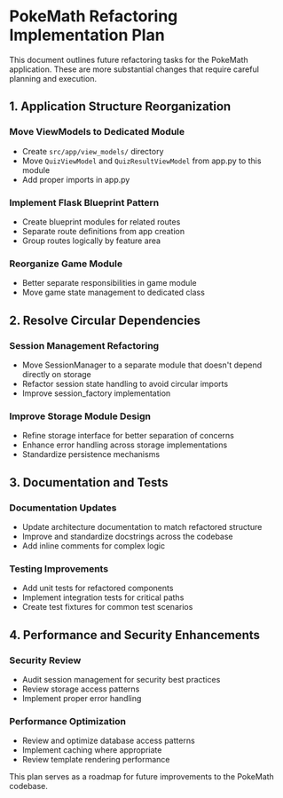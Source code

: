 # PokeMath Refactoring Implementation Plan

This document outlines future refactoring tasks for the PokeMath application. These are more substantial changes that require careful planning and execution.

## 1. Application Structure Reorganization

### Move ViewModels to Dedicated Module
- Create `src/app/view_models/` directory
- Move `QuizViewModel` and `QuizResultViewModel` from app.py to this module
- Add proper imports in app.py

### Implement Flask Blueprint Pattern
- Create blueprint modules for related routes
- Separate route definitions from app creation
- Group routes logically by feature area

### Reorganize Game Module
- Better separate responsibilities in game module
- Move game state management to dedicated class

## 2. Resolve Circular Dependencies

### Session Management Refactoring
- Move SessionManager to a separate module that doesn't depend directly on storage
- Refactor session state handling to avoid circular imports
- Improve session_factory implementation

### Improve Storage Module Design
- Refine storage interface for better separation of concerns
- Enhance error handling across storage implementations
- Standardize persistence mechanisms

## 3. Documentation and Tests

### Documentation Updates
- Update architecture documentation to match refactored structure
- Improve and standardize docstrings across the codebase
- Add inline comments for complex logic

### Testing Improvements
- Add unit tests for refactored components
- Implement integration tests for critical paths
- Create test fixtures for common test scenarios

## 4. Performance and Security Enhancements

### Security Review
- Audit session management for security best practices
- Review storage access patterns
- Implement proper error handling

### Performance Optimization
- Review and optimize database access patterns
- Implement caching where appropriate
- Review template rendering performance

This plan serves as a roadmap for future improvements to the PokeMath codebase. 